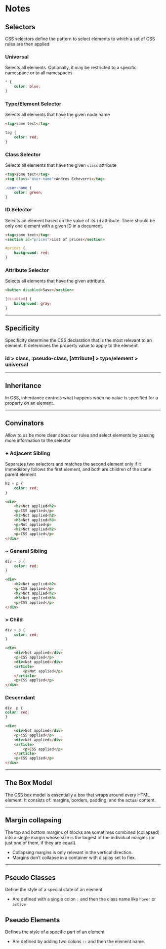 # Notes

## Selectors
CSS selectors define the pattern to select elements to which a set of CSS rules are then applied
### Universal
Selects all elements. Optionally, it may be restricted to a specific namespace or to all namespaces
```css
* {
    color: blue;
}
```
### Type/Element Selector
Selects all elements that have the given node name 
```html
<tag>some text</tag>
```
```css
tag {
    color: red;
}
```
### Class Selector
Selects all elements that have the given `class` attribute
```html
<tag>some text</tag>
<tag class="user-name">Andres Echeverri</tag>
```
```css
.user-name {
    color: green;
}
```
### ID Selector
Selects an element based on the value of its `id` attribute. There should be only one element with a given ID in a document.
```html
<tag>some text</tag>
<section id="prices">List of prices</section>
```
```css
#prices {
    background: red;
}
```
### Attribute Selector
Selects all elements that have the given attribute.
```html
<button disabled>Save</section>
```
```css
[disabled] {
    background: gray;
}
```
<hr>

## Specificity
Specificity determine the CSS declaration that is the most relevant to an element. It determines the property value to apply to the element.

### id > class, :pseudo-class, [attribute] > type/element > universal

<hr>

## Inheritance
In CSS, inheritance controls what happens when no value is specified for a property on an element.

<hr>

## Convinators
Allow to us be more clear about our rules and select elements by passing more information to the selector

### + Adjacent Sibling
Separates two selectors and matches the second element only if it immediately follows the first element, and both are children of the same parent element
```css
h2 + p {
    color: red;
}
```
```html
<div>
    <h2>Not applied<h2>
    <p>CSS applied</p>
    <h2>Not applied<h2>
    <h3>Not applied<h3>
    <p>Not applied<p>
    <h2>Not applied<h2>
    <p>CSS applied</p>
</div>
```
### ~ General Sibling
```css
div ~ p {
    color: red;
}
```
```html
<div>
    <h2>Not applied<h2>
    <p>CSS applied</p>
    <h2>Not applied<h2>
    <h3>Not applied<h3>
    <p>CSS applied</p>
</div>
```
### > Child
```css
div > p {
    color: red;
}
```
```html
<div>
    <div>Not applied</div>
    <p>CSS applied</p>
    <div>Not applied</div>
    <article>
        <p>Not applied</p>
    </article>
    <p>CSS applied</p>
</div>
```
### Descendant
```css
div  p {
color: red;
}
```
```html
<div>
    <div>Not applied</div>
    <p>CSS applied</p>
    <div>Not applied</div>
    <article>
        <p>CSS applied</p>
    </article>
    <p>CSS applied</p>
</div>
```
<hr>

## The Box Model
The CSS box model is essentially a box that wraps around every HTML element. It consists of: margins, borders, padding, and the actual content.

<hr/>

## Margin collapsing
The top and bottom margins of blocks are sometimes combined (collapsed) into a single margin whose size is the largest of the individual margins (or just one of them, if they are equal).
* Collapsing margins is only relevant in the vertical direction.
* Margins don't collapse in a container with display set to flex.

<hr/>

## Pseudo Classes
Define the style of a special state of an element
* Are defined with a single colon `:` and then the class name like `hover` or `active`


## Pseudo Elements
Defines the style of a specific part of an element
* Are defined by adding two colons `::` and then the element name.